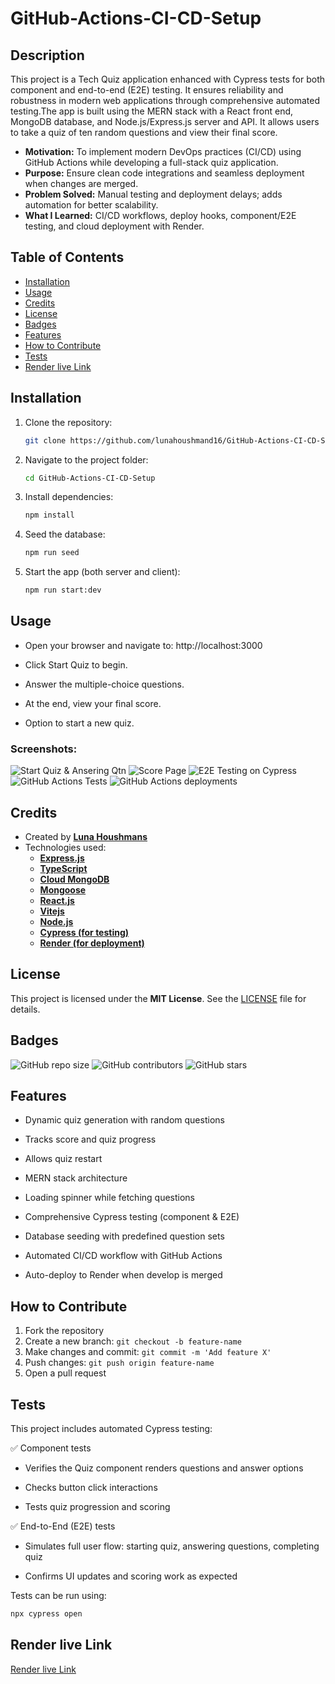 # GitHub-Actions-CI-CD-Setup

## Description

This project is a Tech Quiz application enhanced with Cypress tests for both component and end-to-end (E2E) testing. It ensures reliability and robustness in modern web applications through comprehensive automated testing.The app is built using the MERN stack with a React front end, MongoDB database, and Node.js/Express.js server and API. It allows users to take a quiz of ten random questions and view their final score.

- **Motivation:** To implement modern DevOps practices (CI/CD) using GitHub Actions while developing a full-stack quiz application.
- **Purpose:** Ensure clean code integrations and seamless deployment when changes are merged.
- **Problem Solved:** Manual testing and deployment delays; adds automation for better scalability.
- **What I Learned:** CI/CD workflows, deploy hooks, component/E2E testing, and cloud deployment with Render.

## Table of Contents

- [Installation](#installation)
- [Usage](#usage)
- [Credits](#credits)
- [License](#license)
- [Badges](#badges)
- [Features](#features)
- [How to Contribute](#how-to-contribute)
- [Tests](#tests)
- [Render live Link](#Render-live-Link)

## Installation

1. Clone the repository:
   ```sh
   git clone https://github.com/lunahoushmand16/GitHub-Actions-CI-CD-Setup
   ```
2. Navigate to the project folder:
   ```sh
   cd GitHub-Actions-CI-CD-Setup 
   ```
3. Install dependencies:
    ```sh
   npm install
   ```
4. Seed the database:
   ```sh
   npm run seed
   ```
5. Start the app (both server and client):
   ```sh
   npm run start:dev
   ```

## Usage

- Open your browser and navigate to: http://localhost:3000

- Click Start Quiz to begin.

- Answer the multiple-choice questions.

- At the end, view your final score.

- Option to start a new quiz.

### Screenshots:

![Start Quiz & Ansering Qtn](./Assets/Start-Answers%20Quiz.png)
![Score Page](./Assets/Finished-Quiz.png)
![E2E Testing on Cypress](./Assets/E2E-Testing-Cypress.png)
![GitHub Actions Tests]()
![GitHub Actions deployments]()


## Credits

- Created by **[Luna Houshmans](https://github.com/lunahoushmand16)**
- Technologies used: 
  - **[Express.js](https://expressjs.com/)**
  - **[TypeScript](https://www.typescriptlang.org/)**
  - **[Cloud MongoDB ](https://www.mongodb.com/)**
  - **[Mongoose](https://mongoosejs.com/)** 
  - **[React.js](https://react.dev/)**
  - **[Vitejs](https://vite.dev/)**
  - **[Node.js](https://nodejs.org/en)**
  - **[Cypress (for testing)](https://www.cypress.io/)**
  - **[Render (for deployment)](https://render.com/)**

## License

This project is licensed under the **MIT License**. See the [LICENSE](LICENSE) file for details.

## Badges

![GitHub repo size](https://img.shields.io/github/repo-size/lunahoushmand16/GitHub-Actions-CI-CD-Setup)
![GitHub contributors](https://img.shields.io/github/contributors/lunahoushmand16/GitHub-Actions-CI-CD-Setup)
![GitHub stars](https://img.shields.io/github/stars/lunahoushmand16/GitHub-Actions-CI-CD-Setup?style=social)

## Features

- Dynamic quiz generation with random questions

- Tracks score and quiz progress

- Allows quiz restart

- MERN stack architecture

- Loading spinner while fetching questions

- Comprehensive Cypress testing (component & E2E)

- Database seeding with predefined question sets

- Automated CI/CD workflow with GitHub Actions

- Auto-deploy to Render when develop is merged

## How to Contribute

1. Fork the repository
2. Create a new branch: `git checkout -b feature-name`
3. Make changes and commit: `git commit -m 'Add feature X'`
4. Push changes: `git push origin feature-name`
5. Open a pull request

## Tests
This project includes automated Cypress testing:

✅ Component tests

 - Verifies the Quiz component renders questions and answer options

 - Checks button click interactions

 - Tests quiz progression and scoring

✅ End-to-End (E2E) tests

 - Simulates full user flow: starting quiz, answering questions, completing quiz

 - Confirms UI updates and scoring work as expected

Tests can be run using:
  ```sh
  npx cypress open
  ```

## Render live Link 

[Render live Link](https://github-actions-ci-cd-setup-n7a5.onrender.com)